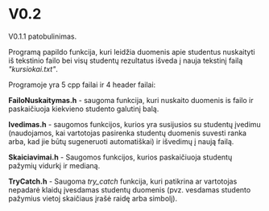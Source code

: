 # V0.2
V0.1.1 patobulinimas.

Programą papildo funkcija, kuri leidžia duomenis apie studentus nuskaityti iš tekstinio failo bei visų studentų rezultatus išveda į nauja tekstinį failą _"kursiokai.txt"_.

Programoje yra 5 cpp failai ir 4 header failai:

**FailoNuskaitymas.h** - saugoma funkcija, kuri nuskaito duomenis is failo ir paskaičiuoja kiekvieno studento galutinį balą.

**Ivedimas.h** - saugomos funkcijos, kurios yra susijusios su studentų įvedimu (naudojamos, kai vartotojas pasirenka studentų duomenis suvesti ranka arba, kad jie būtų sugeneruoti automatiškai) ir išvedimų į naują failą.

**Skaiciavimai.h** - Saugomos funkcijos, kurios paskaičiuoja studentų pažymių vidurkį ir medianą.

**TryCatch.h** - Saugoma _try_catch_ funkcija, kuri patikrina ar vartotojas nepadarė klaidų įvesdamas studentų duomenis (pvz. vesdamas studento pažymius vietoj skaičiaus įrašė raidę arba simbolį).
